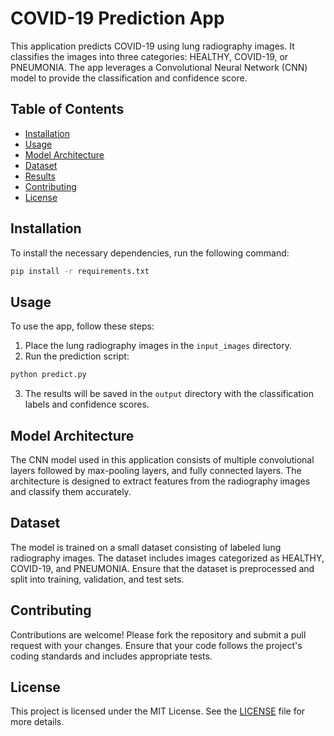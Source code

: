 # COVID-19 Prediction App

This application predicts COVID-19 using lung radiography images. It classifies the images into three categories: HEALTHY, COVID-19, or PNEUMONIA. The app leverages a Convolutional Neural Network (CNN) model to provide the classification and confidence score.

## Table of Contents
- [Installation](#installation)
- [Usage](#usage)
- [Model Architecture](#model-architecture)
- [Dataset](#dataset)
- [Results](#results)
- [Contributing](#contributing)
- [License](#license)

## Installation

To install the necessary dependencies, run the following command:

```bash
pip install -r requirements.txt
```

## Usage

To use the app, follow these steps:

1. Place the lung radiography images in the `input_images` directory.
2. Run the prediction script:

```bash
python predict.py
```

3. The results will be saved in the `output` directory with the classification labels and confidence scores.

## Model Architecture

The CNN model used in this application consists of multiple convolutional layers followed by max-pooling layers, and fully connected layers. The architecture is designed to extract features from the radiography images and classify them accurately.

## Dataset

The model is trained on a small dataset consisting of labeled lung radiography images. The dataset includes images categorized as HEALTHY, COVID-19, and PNEUMONIA. Ensure that the dataset is preprocessed and split into training, validation, and test sets.

## Contributing

Contributions are welcome! Please fork the repository and submit a pull request with your changes. Ensure that your code follows the project's coding standards and includes appropriate tests.

## License

This project is licensed under the MIT License. See the [LICENSE](LICENSE) file for more details.